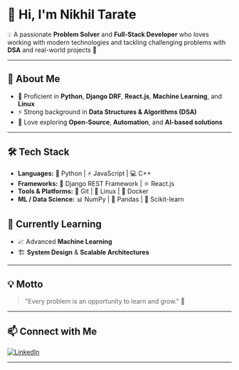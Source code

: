 # 👋 Hi, I'm Nikhil Tarate  

💡 A passionate **Problem Solver** and **Full-Stack Developer** who loves working with modern technologies and tackling challenging problems with **DSA** and real-world projects 🚀  

---

## 🚀 About Me  
- 🐍 Proficient in **Python**, **Django DRF**, **React.js**, **Machine Learning**, and **Linux**  
- ⚡ Strong background in **Data Structures & Algorithms (DSA)**    
- 🤝 Love exploring **Open-Source**, **Automation**, and **AI-based solutions**  

---

## 🛠️ Tech Stack  
- **Languages:** 🐍 Python | ⚡ JavaScript | 💻 C++  
- **Frameworks:** 🎯 Django REST Framework | ⚛️ React.js  
- **Tools & Platforms:** 🔧 Git | 🐧 Linux | 🐳 Docker  
- **ML / Data Science:** 📊 NumPy | 🐼 Pandas | 🤖 Scikit-learn  



## 🌱 Currently Learning  
- 📈 Advanced **Machine Learning**  
- 🏗️ **System Design** & **Scalable Architectures**  

---

## 💡 Motto  
> "Every problem is an opportunity to learn and grow." 🌱  

---

## 📫 Connect with Me  
[![LinkedIn](https://img.shields.io/badge/LinkedIn-blue?logo=linkedin&logoColor=white)](https://www.linkedin.com/in/nikhil-tarate-b97424257/)  

---


